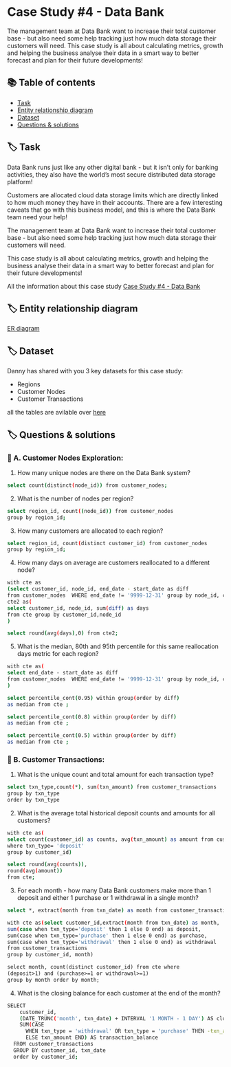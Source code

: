
# Case Study #4 - Data Bank
The management team at Data Bank want to increase their total customer base - but also need some help tracking just how much data storage their customers will need. This case study is all about calculating metrics, growth and helping the business analyse their data in a smart way to better forecast and plan for their future developments!




## 📚 Table of contents

 - [Task]()
 - [Entity relationship diagram]()
 - [Dataset]()
 - [Questions & solutions]()


## 🏷 Task

Data Bank runs just like any other digital bank - but it isn’t only for banking activities, they also have the world’s most secure distributed data storage platform!

Customers are allocated cloud data storage limits which are directly linked to how much money they have in their accounts. There are a few interesting caveats that go with this business model, and this is where the Data Bank team need your help!

The management team at Data Bank want to increase their total customer base - but also need some help tracking just how much data storage their customers will need.

This case study is all about calculating metrics, growth and helping the business analyse their data in a smart way to better forecast and plan for their future developments!


All the information about this case study [Case Study #4 - Data Bank](https://8weeksqlchallenge.com/case-study-4/)

## 🏷 Entity relationship diagram
[ER diagram](https://dbdiagram.io/d/Pizza-Runner-5f3e085ccf48a141ff558487?utm_source=dbdiagram_embed&utm_medium=bottom_open)

## 🏷 Dataset
Danny has shared with you 3 key datasets for this case study:

- Regions
- Customer Nodes
- Customer Transactions

all the tables are avilable over [here](https://www.db-fiddle.com/f/2GtQz4wZtuNNu7zXH5HtV4/3)


##  🏷 Questions & solutions

### 📝  A. Customer Nodes Exploration:

1. How many unique nodes are there on the Data Bank system?
```bash 
select count(distinct(node_id)) from customer_nodes;
```

2. What is the number of nodes per region?
```bash 
select region_id, count((node_id)) from customer_nodes 
group by region_id;
```

3. How many customers are allocated to each region?
```bash 
select region_id, count(distinct customer_id) from customer_nodes 
group by region_id;
```

4. How many days on average are customers reallocated to a different node?
```bash 
with cte as
(select customer_id, node_id, end_date - start_date as diff 
from customer_nodes  WHERE end_date != '9999-12-31' group by node_id, customer_id,start_date, end_date),
cte2 as(
select customer_id, node_id, sum(diff) as days
from cte group by customer_id,node_id
)

select round(avg(days),0) from cte2;
```


5. What is the median, 80th and 95th percentile for this same reallocation days metric for each region?
```bash 
with cte as(
select end_date - start_date as diff 
from customer_nodes  WHERE end_date != '9999-12-31' group by node_id, customer_id,start_date, end_date
)

select percentile_cont(0.95) within group(order by diff)
as median from cte ;

select percentile_cont(0.8) within group(order by diff)
as median from cte ;

select percentile_cont(0.5) within group(order by diff)
as median from cte ;
```



### 📝  B. Customer Transactions:

1. What is the unique count and total amount for each transaction type?
```bash
select txn_type,count(*), sum(txn_amount) from customer_transactions
group by txn_type
order by txn_type
```

2. What is the average total historical deposit counts and amounts for all customers?
```bash
with cte as(
select count(customer_id) as counts, avg(txn_amount) as amount from customer_transactions
where txn_type= 'deposit'
group by customer_id)

select round(avg(counts)),
round(avg(amount))
from cte;
```

3. For each month - how many Data Bank customers make more than 1 deposit and either 1 purchase or 1 withdrawal in a single month?

```bash
select *, extract(month from txn_date) as month from customer_transactions

with cte as(select customer_id,extract(month from txn_date) as month,
sum(case when txn_type='deposit' then 1 else 0 end) as deposit,
sum(case when txn_type='purchase' then 1 else 0 end) as purchase,
sum(case when txn_type='withdrawal' then 1 else 0 end) as withdrawal
from customer_transactions
group by customer_id, month)

select month, count(distinct customer_id) from cte where
(deposit>1) and (purchase>=1 or withdrawal>=1)
group by month order by month;
```

4. What is the closing balance for each customer at the end of the month?
```bash
SELECT 
    customer_id, 
    (DATE_TRUNC('month', txn_date) + INTERVAL '1 MONTH - 1 DAY') AS closing_month, 
    SUM(CASE 
      WHEN txn_type = 'withdrawal' OR txn_type = 'purchase' THEN -txn_amount
      ELSE txn_amount END) AS transaction_balance
  FROM customer_transactions
  GROUP BY customer_id, txn_date 
  order by customer_id;
```